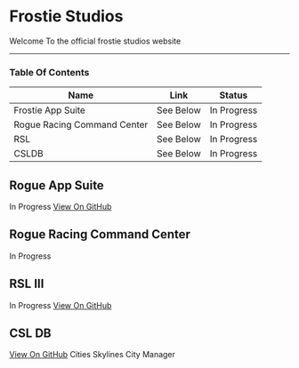# Frostie Studios
Welcome To the official frostie studios website

---
### Table Of Contents

| Name | Link | Status |
|-|-|-|
|Frostie App Suite| See Below | In Progress |
|Rogue Racing Command Center| See Below | In Progress |
|RSL| See Below | In Progress |
|CSLDB| See Below | In Progress |

## Rogue App Suite
In Progress
[View On GitHub]("https://github.com/frostiestudios/Rogue-App-Suite")


## Rogue Racing Command Center
In Progress

## RSL III
In Progress
[View On GitHub](https://github.com/frostiestudios/RSL-III)

## CSL DB
[View On GitHub](https://github.com/frostiestudios/CSLDB)
Cities Skylines City Manager
